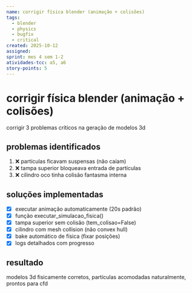 ```yaml
---
name: corrigir física blender (animação + colisões)
tags:
  - blender
  - physics
  - bugfix
  - critical
created: 2025-10-12
assigned: 
sprint: mes 4 sem 1-2
atividades-tcc: a5, a6
story-points: 5
---
```


# corrigir física blender (animação + colisões)

corrigir 3 problemas críticos na geração de modelos 3d

## problemas identificados
1. ❌ partículas ficavam suspensas (não caíam)
2. ❌ tampa superior bloqueava entrada de partículas
3. ❌ cilindro oco tinha colisão fantasma interna

## soluções implementadas
- [x] executar animação automaticamente (20s padrão)
- [x] função executar_simulacao_fisica()
- [x] tampa superior sem colisão (tem_colisao=False)
- [x] cilindro com mesh collision (não convex hull)
- [x] bake automático de física (fixar posições)
- [x] logs detalhados com progresso

## resultado
modelos 3d fisicamente corretos, partículas acomodadas naturalmente, prontos para cfd

